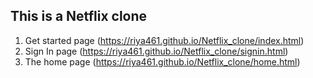 ## This is a Netflix clone 


1. Get started page (https://riya461.github.io/Netflix_clone/index.html)
2. Sign In page (https://riya461.github.io/Netflix_clone/signin.html)
3. The home page (https://riya461.github.io/Netflix_clone/home.html)
